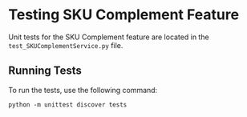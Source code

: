 # Testing SKU Complement Feature

Unit tests for the SKU Complement feature are located in the `test_SKUComplementService.py` file.

## Running Tests

To run the tests, use the following command:

```
python -m unittest discover tests
```
